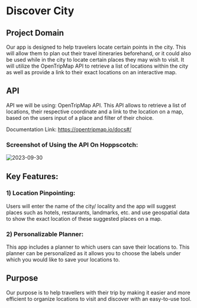 # Discover City

## Project Domain
Our app is designed to help travelers locate certain points in the city. This will allow them to
plan out their travel itineraries beforehand, or it could also be used while in the city to locate certain
places they may wish to visit. It will utilize the OpenTripMap API to retrieve a list of locations 
within the city as well as provide a link to their exact locations on an interactive map.

## API
API we will be using: OpenTripMap API. This API allows to retrieve a list of locations, their respective coordinate and
a link to the location on a map, based on the users input of a place and filter of their choice.

Documentation Link: https://opentripmap.io/docs#/
### Screenshot of Using the API On Hoppscotch:
![2023-09-30](https://github.com/04kash/CSC207-Group203-TUT5101/assets/113269381/503fc85b-58af-4cc1-9821-6736a0cf117c)

## Key Features:
### 1) Location Pinpointing: 
Users will enter the name of the city/ locality and the app will suggest places such as hotels, restaurants, 
landmarks, etc. and use geospatial data to show the exact location of these suggested places on a map.

### 2) Personalizable Planner: 
This app includes a planner to which users can save their locations to. This planner can be personalized as it allows
you to choose the labels under which you would like to save your locations to.

## Purpose
Our purpose is to help travellers with their trip by making it easier and more efficient
to organize locations to visit and discover with an easy-to-use tool.



